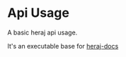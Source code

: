 # Api Usage

A basic heraj api usage.

It's an executable base for [heraj-docs](https://heraj.readthedocs.io/)
